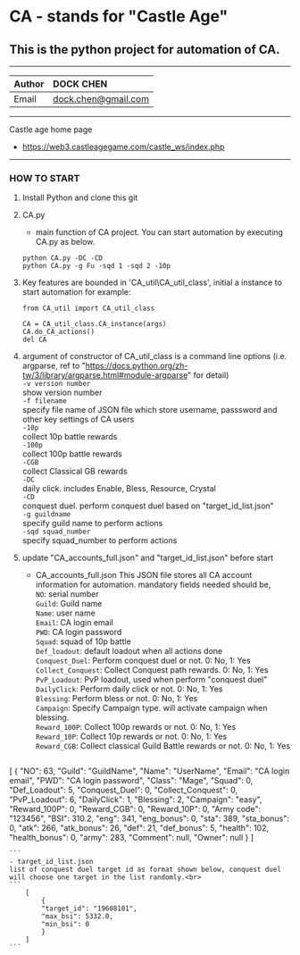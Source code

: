 # CA - stands for "Castle Age"
## This is the python project for automation of CA.
***
|Author|DOCK CHEN|
|:---|:---|
|Email|dock.chen@gmail.com|
***
Castle age home page 
- https://web3.castleagegame.com/castle_ws/index.php
***
### HOW TO START
1. Install Python and clone this git
2. CA.py 
    - main function of CA project. You can start automation by executing CA.py as below.<br>
    ```
    python CA.py -DC -CD
    python CA.py -g Fu -sqd 1 -sqd 2 -10p
    ```
3. Key features are bounded in 'CA_util\CA_util_class', initial a instance to start automation
    for example: <br>
    ```
    from CA_util import CA_util_class
    
    CA = CA_util_class.CA_instance(args)
    CA.do_CA_actions()
    del CA
    ```

4. argument of constructor of CA_util_class is a command line options (i.e. argparse, ref to "https://docs.python.org/zh-tw/3/library/argparse.html#module-argparse" for detail)<br>
    `-v version number`<br>
        show version number<br>
    `-f filename`<br>
        specify file name of JSON file which store username, passsword and other key settings of CA users<br>
    `-10p` <br>
    collect 10p battle rewards<br>
    `-100p` <br>
    collect 100p battle rewards<br>
    `-CGB` <br>
    collect Classical GB rewards<br>
    `-DC` <br>
    daily click. includes Enable, Bless, Resource, Crystal    <br>
    `-CD`<br>
    conquest duel. perform conquest duel based on "target_id_list.json"<br>
    `-g guildname`<br>
    specify guild name to perform actions<br>
    `-sqd squad_number`<br>
    specify squad_number to perform actions<br>

5. update "CA_accounts_full.json" and "target_id_list.json" before start<br>
    - CA_accounts_full.json
    This JSON file stores all CA account information for automation. mandatory fields needed should be,<br>
    `NO`: serial number<br>
    `Guild`: Guild name<br>
    `Name`: user name<br>
    `Email`: CA login email<br>
    `PWD`: CA login password<br>
    `Squad`: squad of 10p battle<br>
    `Def_loadout`: default loadout when all actions done<br>
    `Conquest_Duel`: Perform conquest duel or not. 0: No, 1: Yes<br>
    `Collect_Conquest`: Collect Conquest path rewards. 0: No, 1: Yes<br>
    `PvP_Loadout`: PvP loadout, used when perform "conquest duel"<br>
    `DailyClick`: Perform daily click or not. 0: No, 1: Yes<br>
    `Blessing`: Perform bless or not. 0: No, 1: Yes<br>
    `Campaign`: Specify Campaign type. will activate campaign when blessing.<br>
    `Reward_100P`: Collect 100p rewards or not. 0: No, 1: Yes<br>
    `Reward_10P`: Collect 10p rewards or not. 0: No, 1: Yes<br>
    `Reward_CGB`: Collect classical Guild Battle rewards or not. 0: No, 1: Yes<br>
    ```
[
    {
        "NO": 63,
        "Guild": "GuildName",
        "Name": "UserName",
        "Email": "CA login email",
        "PWD": "CA login password",
        "Class": "Mage",
        "Squad": 0,
        "Def_Loadout": 5,
        "Conquest_Duel": 0,
        "Collect_Conquest": 0,
        "PvP_Loadout": 6,
        "DailyClick": 1,
        "Blessing": 2,
        "Campaign": "easy",
        "Reward_100P": 0,
        "Reward_CGB": 0,
        "Reward_10P": 0,
        "Army code": "123456",
        "BSI": 310.2,
        "eng": 341,
        "eng_bonus": 0,
        "sta": 389,
        "sta_bonus": 0,
        "atk": 266,
        "atk_bonus": 26,
        "def": 21,
        "def_bonus": 5,
        "health": 102,
        "health_bonus": 0,
        "army": 283,
        "Comment": null,
        "Owner": null
    }
]

    ```
    - target_id_list.json
    list of conquest duel target id as format shown below, conquest duel will choose one target in the list randomly.<br>
    ```
        [
            {
            "target_id": "19608101",
            "max_bsi": 5332.0,
            "min_bsi": 0
            }
        ]
    ```
